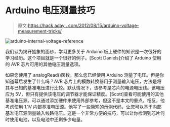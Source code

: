 # Arduino 电压测量技巧

> 原文:[https://hack aday . com/2012/08/15/arduino-voltage-measurement-tricks/](https://hackaday.com/2012/08/15/arduino-voltage-measurement-tricks/)

![](../Images/8d0aa0ef477b1510436af7270f1897fd.png "arduino-internal-voltage-reference")

我们认为揭开抽象的面纱，学习更多关于 Arduino 板上硬件的知识是一次很好的学习经历。这个项目就是一个很好的例子。[Scott Daniels]介绍了 Arduino 使用的 AVR 芯片可用的其他电压测量选项。

如果您使用了 analogRead()函数，那么您已经使用 Arduino 测量了电压。但是你知道幕后发生了什么吗？AVR 芯片上的模数转换器用于测量输入电压，方法是将其与已知的基准电压进行比较。默认情况下，该参考是芯片的电源电压线。该电压应为 5V，但只有提供该电压的调节器才能保证精度。[Scott]查看可能使用的其他基准电压源。可以通过添加硬件来使用外部参考，但这不是本文的重点。相反，他考虑使用 1.1V 内部基准电压源。他写了一些简短的示例代码，让您可以基于内部基准电压源测量输入线路电压。这是一个非常方便的技巧，可以让你检测到芯片何时使用电池，以及电池中还剩多少电量。